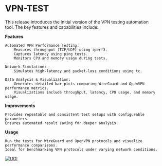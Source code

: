 # VPN-TEST

This release introduces the initial version of the VPN testing automation tool. The key features and capabilities include:

**Features**

    Automated VPN Performance Testing:
        Measures throughput (TCP/UDP) using iperf3.
        Captures latency using ping tests.
        Monitors CPU and memory usage during tests.

    Network Simulation:
        Simulates high-latency and packet-loss conditions using tc.

    Data Analysis & Visualization:
        Generates detailed bar plots comparing WireGuard and OpenVPN performance metrics.
        Visualizations include throughput, latency, CPU usage, and memory usage.

**Improvements**

    Provides repeatable and consistent test setups with configurable parameters.
    Ensures automated result saving for deeper analysis.

**Usage**

    Run the tests for WireGuard and OpenVPN protocols and visualize performance comparisons.
    Ideal for benchmarking VPN protocols under varying network conditions.


[![DOI](https://zenodo.org/badge/DOI/10.5281/zenodo.14673412.svg)](https://doi.org/10.5281/zenodo.14673412)
